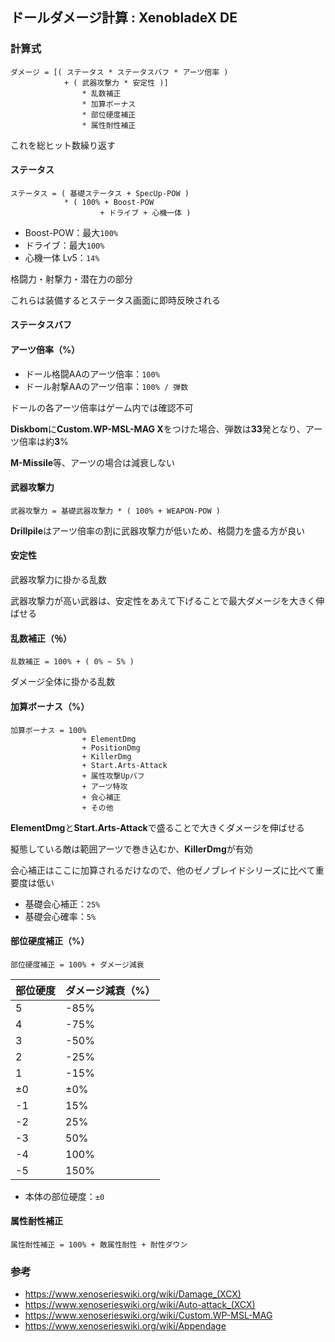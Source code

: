 ## ドールダメージ計算 : XenobladeX DE

### 計算式

```plaintext
ダメージ = [( ステータス * ステータスバフ * アーツ倍率 )
            + ( 武器攻撃力 * 安定性 )]
                * 乱数補正
                * 加算ボーナス
                * 部位硬度補正
                * 属性耐性補正
```
これを総ヒット数繰り返す

#### ステータス

```plaintext
ステータス = ( 基礎ステータス + SpecUp-POW )
            * ( 100% + Boost-POW
                    + ドライブ + 心機一体 )
```

- Boost-POW：最大`100%`
- ドライブ：最大`100%`
- 心機一体 Lv5：`14%`

格闘力・射撃力・潜在力の部分

これらは装備するとステータス画面に即時反映される

#### ステータスバフ



#### アーツ倍率（%）
- ドール格闘AAのアーツ倍率：`100%`
- ドール射撃AAのアーツ倍率：`100% / 弾数`

ドールの各アーツ倍率はゲーム内では確認不可

**Diskbom**に**Custom.WP-MSL-MAG Ⅹ**をつけた場合、弾数は**33**発となり、アーツ倍率は約**3**%

**M-Missile**等、アーツの場合は減衰しない

#### 武器攻撃力

```plaintext
武器攻撃力 = 基礎武器攻撃力 * ( 100% + WEAPON-POW )
```

**Drillpile**はアーツ倍率の割に武器攻撃力が低いため、格闘力を盛る方が良い

#### 安定性

武器攻撃力に掛かる乱数

武器攻撃力が高い武器は、安定性をあえて下げることで最大ダメージを大きく伸ばせる

#### 乱数補正（％）

```plaintext
乱数補正 = 100% + ( 0% ~ 5% )
```

ダメージ全体に掛かる乱数

#### 加算ボーナス（%）

```plaintext
加算ボーナス = 100%
                + ElementDmg
                + PositionDmg
                + KillerDmg
                + Start.Arts-Attack
                + 属性攻撃Upバフ
                + アーツ特攻
                + 会心補正
                + その他
```
**ElementDmg**と**Start.Arts-Attack**で盛ることで大きくダメージを伸ばせる

擬態している敵は範囲アーツで巻き込むか、**KillerDmg**が有効

会心補正はここに加算されるだけなので、他のゼノブレイドシリーズに比べて重要度は低い
- 基礎会心補正：`25%`
- 基礎会心確率：`5%`

#### 部位硬度補正（%）
```plaintext
部位硬度補正 = 100% + ダメージ減衰
```

| 部位硬度 | ダメージ減衰（%） |
| -------- | ----------------- |
| 5        | -85%              |
| 4        | -75%              |
| 3        | -50%              |
| 2        | -25%              |
| 1        | -15%              |
| ±0       | ±0%               |
| -1       | 15%               |
| -2       | 25%               |
| -3       | 50%               |
| -4       | 100%              |
| -5       | 150%              |

- 本体の部位硬度：`±0`

#### 属性耐性補正

```plaintext
属性耐性補正 = 100% + 敵属性耐性 + 耐性ダウン
```

### 参考
- https://www.xenoserieswiki.org/wiki/Damage_(XCX)
- https://www.xenoserieswiki.org/wiki/Auto-attack_(XCX)
- https://www.xenoserieswiki.org/wiki/Custom.WP-MSL-MAG
- https://www.xenoserieswiki.org/wiki/Appendage
